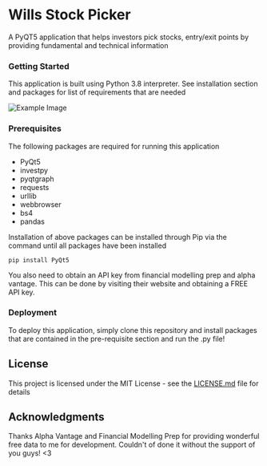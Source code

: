 # Wills Stock Picker
A PyQT5 application that helps investors pick stocks, entry/exit points by providing fundamental and technical information

### Getting Started
This application is built using Python 3.8 interpreter. See installation section and packages for list of requirements that are needed

![Example Image](https://github.com/willBear/Wills-Stock-Picker/blob/master/Demonstration.png)

### Prerequisites 
The following packages are required for running this application
  - PyQt5
  - investpy
  - pyqtgraph
  - requests
  - urllib
  - webbrowser
  - bs4 
  - pandas

Installation of above packages can be installed through Pip via the command until all packages have been installed
```
pip install PyQt5
```
You also need to obtain an API key from financial modelling prep and alpha vantage. This can be done by visiting their website and obtaining a FREE API key. 

### Deployment
To deploy this application, simply clone this repository and install packages that are contained in the pre-requisite section and run the .py file! 

## License
This project is licensed under the MIT License - see the [LICENSE.md](LICENSE.md) file for details

## Acknowledgments
Thanks Alpha Vantage and Financial Modelling Prep for providing wonderful free data to me for development. Couldn't of done it without the support of you guys! <3 
